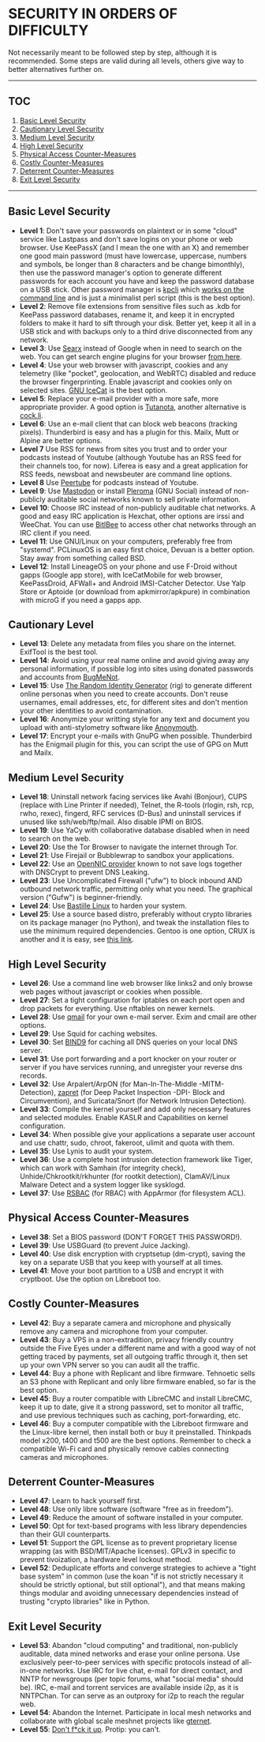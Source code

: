 # SECURITY IN ORDERS OF DIFFICULTY

Not necessarily meant to be followed step by step, although it is recommended. Some steps are valid during all levels, others give way to better alternatives further on.

---
## TOC
1. [Basic Level Security](#basic-level-security)  
2. [Cautionary Level Security](#cautionary-level-security)  
3. [Medium Level Security](#medium-level-security)  
4. [High Level Security](#high-level-security)  
5. [Physical Access Counter-Measures](#physical-access-counter-measures)  
6. [Costly Counter-Measures](#costly-counter-measures)  
7. [Deterrent Counter-Measures](#deterrent-counter-measures)  
8. [Exit Level Security](#exit-level-security)  

---

## Basic Level Security
* __Level 1__: Don't save your passwords on plaintext or in some "cloud" service like Lastpass and don't save logins on your phone or web browser. Use KeePassX (and I mean the one with an X) and remember one good main password (must have lowercase, uppercase, numbers and symbols, be longer than 8 characters and be change bimonthly), then use the password manager's option to generate different passwords for each account you have and keep the password database on a USB stick. Other password manager is [kpcli](https://github.com/alecsammon/kpcli) which [works on the command line](https://www.youtube.com/watch?v=M448GtFa5Xs) and is just a minimalist perl script (this is the best option).
* __Level 2__: Remove file extensions from sensitive files such as .kdb for KeePass password databases, rename it, and keep it in encrypted folders to make it hard to sift through your disk. Better yet, keep it all in a USB stick and with backups only to a third drive disconnected from any network.
* __Level 3__: Use [Searx](https://github.com/asciimoo/searx/wiki/Searx-instances) instead of Google when in need to search on the web. You can get search engine plugins for your browser [from here](https://mycroftproject.com/search-engines.html?name=searx).
* __Level 4__: Use your web browser with javascript, cookies and any telemetry (like "pocket", geolocation, and WebRTC) disabled and reduce the browser fingerprinting. Enable javascript and cookies only on selected sites. [GNU IceCat](https://www.gnu.org/software/gnuzilla/) is the best option.
* __Level 5__: Replace your e-mail provider with a more safe, more appropriate provider. A good option is [Tutanota](https://tutanota.com/), another alternative is [cock.li](https://cock.li/).
* __Level 6__: Use an e-mail client that can block web beacons (tracking pixels). Thunderbird is easy and has a plugin for this. Mailx, Mutt or Alpine are better options.
* __Level 7__ Use RSS for news from sites you trust and to order your podcasts instead of Youtube (although Youtube has an RSS feed for their channels too, for now). Liferea is easy and a great application for RSS feeds, newsboat and newsbeuter are command line options.
* __Level 8__ Use [Peertube](https://instances.joinpeertube.org/instances) for podcasts instead of Youtube.
* __Level 9__: Use [Mastodon](https://joinmastodon.org/) or install [Pleroma](https://github.com/wimvanderbauwhede/limited-systems/wiki/Mastodon-and-Pleroma-on-the-Raspberry-Pi-3) (GNU Social) instead of non-publicly auditable social networks known to sell private information.
* __Level 10__: Choose IRC instead of non-publicly auditable chat networks. A good and easy IRC application is Hexchat, other options are irssi and WeeChat. You can use [BitlBee](https://wiki.bitlbee.org/) to access other chat networks through an IRC client if you need.
* __Level 11__: Use GNU/Linux on your computers, preferably free from "systemd". PCLinuxOS is an easy first choice, Devuan is a better option. Stay away from something called BSD.
* __Level 12__: Install LineageOS on your phone and use F-Droid without gapps (Google app store), with IceCatMobile for web browser, KeePassDroid, AFWall+ and Android IMSI-Catcher Detector. Use Yalp Store or Aptoide (or download from apkmirror/apkpure) in combination with microG if you need a gapps app.

## Cautionary Level
* __Level 13__: Delete any metadata from files you share on the internet. ExifTool is the best tool.
* __Level 14__: Avoid using your real name online and avoid giving away any personal information, if possible log into sites using donated passwords and accounts from [BugMeNot](http://bugmenot.com).
* __Level 15__: Use [The Random Identity Generator](http://rig.sourceforge.net/) (rig) to generate different online personas when you need to create accounts. Don't reuse usernames, email addresses, etc, for different sites and don't mention your other identities to avoid contamination.
* __Level 16__: Anonymize your writting style for any text and document you upload with anti-stylometry software like [Anonymouth](https://github.com/psal/anonymouth).
* __Level 17__: Encrypt your e-mails with GnuPG when possible. Thunderbird has the Enigmail plugin for this, you can script the use of GPG on Mutt and Mailx.

## Medium Level Security
* __Level 18__: Uninstall network facing services like Avahi (Bonjour), CUPS (replace with Line Printer if needed), Telnet, the R-tools (rlogin, rsh, rcp, rwho, rexec), fingerd, RFC services (D-Bus) and uninstall services if unused like ssh/web/ftp/mail. Also disable IPMI on BIOS.
* __Level 19__: Use YaCy with collaborative database disabled when in need to search on the web.
* __Level 20__: Use the Tor Browser to navigate the internet through Tor.
* __Level 21__: Use Firejail or Bubblewrap to sandbox your applications.
* __Level 22__: Use an [OpenNIC provider](https://servers.opennicproject.org/) known to not save logs together with DNSCrypt to prevent DNS Leaking.
* __Level 23__: Use Uncomplicated Firewall ("ufw") to block inbound AND outbound network traffic, permitting only what you need. The graphical version ("Gufw") is beginner-friendly.
* __Level 24__: Use [Bastille Linux](http://bastille-linux.sourceforge.net/source.htm) to harden your system.
* __Level 25__: Use a source based distro, preferably without crypto libraries on its package manager (no Python), and tweak the installation files to use the minimum required dependencies. Gentoo is one option, CRUX is another and it is easy, see [this link](https://github.com/mayfrost/guides/blob/master/INITIATION.md).

## High Level Security
* __Level 26__: Use a command line web browser like links2 and only browse web pages without javascript or cookies when possible.
* __Level 27__: Set a tight configuration for iptables on each port open and drop packets for everything. Use nftables on newer kernels.
* __Level 28__: Use [qmail](https://www.schneier.com/blog/archives/2007/11/thoughts_on_the.html) for your own e-mail server. Exim and cmail are other options.
* __Level 29__: Use Squid for caching websites.
* __Level 30__: Set [BIND9](https://unix.stackexchange.com/questions/270716/configure-bind-as-forwarder-only-no-root-hints-encrypted-rpz-blacklist-wh/270796#270796) for caching all DNS queries on your local DNS server.
* __Level 31__: Use port forwarding and a port knocker on your router or server if you have services running, and unregister your reverse dns records.
* __Level 32__: Use Arpalert/ArpON (for Man-In-The-Middle -MITM- Detection), [zapret](https://github.com/bol-van/zapret) (for Deep Packet Inspection -DPI- Block and Circumvention), and Suricata/Snort (for Network Intrusion Detection).
* __Level 33__: Compile the kernel yourself and add only necessary features and selected modules. Enable KASLR and Capabilities on kernel configuration.
* __Level 34__: When possible give your applications a separate user account and use chattr, sudo, chroot, fakeroot, ulimit and quota with them.
* __Level 35__: Use Lynis to audit your system.
* __Level 36__: Use a complete host intrusion detection framework like Tiger, which can work with Samhain (for integrity check), Unhide/Chkrootkit/rkhunter (for rootkit detection), ClamAV/Linux Malware Detect and a system logger like sysklogd.
* __Level 37__: Use [RSBAC](https://www.rsbac.org/) (for RBAC) with AppArmor (for filesystem ACL).

## Physical Access Counter-Measures
* __Level 38__: Set a BIOS password (DON'T FORGET THIS PASSWORD!).
* __Level 39__: Use USBGuard (to prevent Juice Jacking).
* __Level 40__: Use disk encryption with cryptsetup (dm-crypt), saving the key on a separate USB that you keep with yourself at all times.
* __Level 41__: Move your boot partition to a USB and encrypt it with cryptboot. Use the option on Libreboot too.

## Costly Counter-Measures
* __Level 42__: Buy a separate camera and microphone and physically remove any camera and microphone from your computer.
* __Level 43__: Buy a VPS in a non-extradition, privacy friendly country outside the Five Eyes under a different name and with a good way of not getting traced by payments, set all outgoing traffic through it, then set up your own VPN server so you can audit all the traffic.
* __Level 44__: Buy a phone with Replicant and libre firmware. Tehnoetic sells an S3 phone with Replicant and only libre firmware enabled, so far is the best option.
* __Level 45__: Buy a router compatible with LibreCMC and install LibreCMC, keep it up to date, give it a strong password, set to monitor all traffic, and use previous techniques such as caching, port-forwarding, etc.
* __Level 46__: Buy a computer compatible with the Libreboot firmware and the Linux-libre kernel, then install both or buy it preinstalled. Thinkpads model x200, t400 and t500 are the best options. Remember to check a compatible Wi-Fi card and physically remove cables connecting cameras and microphones.

## Deterrent Counter-Measures
* __Level 47__: Learn to hack yourself first.
* __Level 48__: Use only libre software (software "free as in freedom").
* __Level 49__: Reduce the amount of software installed in your computer.
* __Level 50__: Opt for text-based programs with less library dependencies than their GUI counterparts.
* __Level 51__: Support the GPL license as to prevent proprietary license wrapping (as with BSD/MIT/Apache licenses). GPLv3 in specific to prevent tivoization, a hardware level lockout method.
* __Level 52__: Deduplicate efforts and converge strategies to achieve a "tight base system" in common (use the koan "if is not strictly necessary it should be strictly optional, but still optional"), and that means making things modular and avoiding unnecessary dependencies instead of trusting "crypto libraries" like in Python.

## Exit Level Security
* __Level 53__: Abandon "cloud computing" and traditional, non-publicly auditable, data mined networks and erase your online persona. Use exclusively peer-to-peer services with specific protocols instead of all-in-one networks. Use IRC for live chat, e-mail for direct contact, and NNTP for newsgroups (per topic forums, what "social media" should be). IRC, e-mail and torrent services are available inside i2p, as it is NNTPChan. Tor can serve as an outproxy for i2p to reach the regular web.
* __Level 54__: Abandon the Internet. Participate in local mesh networks and collaborate with global scale meshnet projects like [gternet](https://mesh.gentoo.today/wiki/Main_Page).
* __Level 55__: [Don't f\*ck it up](https://www.youtube.com/watch?v=J1q4Ir2J8P8). Protip: you can't.
